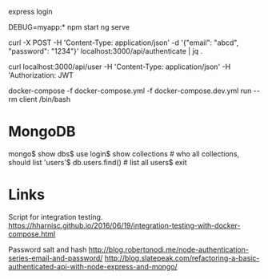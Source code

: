 express login

DEBUG=myapp:* npm start
ng serve

curl -X POST -H 'Content-Type: application/json' -d '{"email": "abcd", "password": "1234"}' localhost:3000/api/authenticate | jq .

curl localhost:3000/api/user -H 'Content-Type: application/json' -H 'Authorization: JWT 

docker-compose -f docker-compose.yml -f docker-compose.dev.yml run --rm client /bin/bash

# MongoDB
mongo$
show dbs$
use login$
show collections # who all collections, should list 'users'$
db.users.find() # list all users$
exit

# Links
Script for integration testing.
https://hharnisc.github.io/2016/06/19/integration-testing-with-docker-compose.html

Password salt and hash
http://blog.robertonodi.me/node-authentication-series-email-and-password/
http://blog.slatepeak.com/refactoring-a-basic-authenticated-api-with-node-express-and-mongo/
